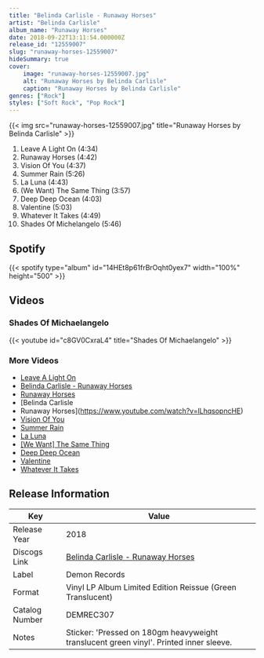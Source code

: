 ```yaml
---
title: "Belinda Carlisle - Runaway Horses"
artist: "Belinda Carlisle"
album_name: "Runaway Horses"
date: 2018-09-22T13:11:54.000000Z
release_id: "12559007"
slug: "runaway-horses-12559007"
hideSummary: true
cover:
    image: "runaway-horses-12559007.jpg"
    alt: "Runaway Horses by Belinda Carlisle"
    caption: "Runaway Horses by Belinda Carlisle"
genres: ["Rock"]
styles: ["Soft Rock", "Pop Rock"]
---
```


{{< img src="runaway-horses-12559007.jpg" title="Runaway Horses by Belinda Carlisle" >}}

<!-- section break -->

1. Leave A Light On (4:34)
2. Runaway Horses (4:42)
3. Vision Of You (4:37)
4. Summer Rain (5:26)
5. La Luna (4:43)
6. (We Want) The Same Thing (3:57)
7. Deep Deep Ocean (4:03)
8. Valentine (5:03)
9. Whatever It Takes (4:49)
10. Shades Of Michelangelo (5:46)

<!-- section break -->


## Spotify
{{< spotify type="album" id="14HEt8p61frBrOqht0yex7" width="100%" height="500" >}}



## Videos
### Shades Of Michaelangelo
{{< youtube id="c8GV0CxraL4" title="Shades Of Michaelangelo" >}}<br>

### More Videos

- [Leave A Light On](https://www.youtube.com/watch?v=J7DOyqNtmgM)
- [Belinda Carlisle - Runaway Horses](https://www.youtube.com/watch?v=SheKvJKtpdU)
- [Runaway Horses](https://www.youtube.com/watch?v=2vMM5gjqVUA)
- [Belinda Carlisle - Runaway Horses](https://www.youtube.com/watch?v=lLhqsopncHE)
- [Vision Of You](https://www.youtube.com/watch?v=q1xXNddPmnk)
- [Summer Rain](https://www.youtube.com/watch?v=H25HYjXMB8g)
- [La Luna](https://www.youtube.com/watch?v=yE1gIRq7yJw)
- [[We Want] The Same Thing](https://www.youtube.com/watch?v=WPJRQS189bo)
- [Deep Deep Ocean](https://www.youtube.com/watch?v=RWJ_sZd9VxM)
- [Valentine](https://www.youtube.com/watch?v=FaSq1WmCTvg)
- [Whatever It Takes](https://www.youtube.com/watch?v=7T3HLGHigwI)


## Release Information
|  Key           | Value                                                |
| ---------------| ---------------------------------------------------- |
| Release Year   | 2018                                   |
| Discogs Link   | [Belinda Carlisle - Runaway Horses](https://www.discogs.com/release/12559007-Belinda-Carlisle-Runaway-Horses) |
| Label          | Demon Records |
| Format         | Vinyl LP Album Limited Edition Reissue (Green Translucent) |
| Catalog Number | DEMREC307 |
| Notes | Sticker: 'Pressed on 180gm heavyweight translucent green vinyl'. Printed inner sleeve.  |